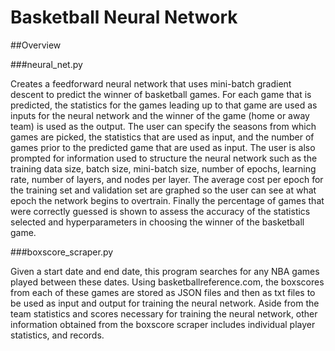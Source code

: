 # Basketball Neural Network

##Overview

###neural_net.py

Creates a feedforward neural network that uses mini-batch gradient descent to predict the winner of basketball games.  For each game that is predicted, the statistics for the games leading up to that game are used as inputs for the neural network and the winner of the game (home or away team) is used as the output.
The user can specify the seasons from which games are picked, the statistics that are used
as input, and the number of games prior to the predicted game that are used as input.
The user is also prompted for information used to structure the neural network such as the
training data size, batch size, mini-batch size, number of epochs, learning rate, number of
layers, and nodes per layer.
The average cost per epoch for the training set and validation set are graphed so the user can see at what epoch the network begins to overtrain.
Finally the percentage of games that were correctly guessed is shown to assess the accuracy of the statistics selected and hyperparameters in choosing the winner of the basketball game.

###boxscore_scraper.py

Given a start date and end date, this program searches for any NBA games played between these dates.  Using basketballreference.com, the boxscores from each of these games are stored as JSON files and then as txt files to be used as input and output for training the neural network.  Aside from the team statistics and scores necessary for training the neural network, other information obtained from the boxscore scraper includes individual player statistics, and records.
